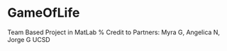 # GameOfLife
Team Based Project in MatLab 
% Credit to  Partners: Myra G, Angelica N, Jorge G UCSD 
